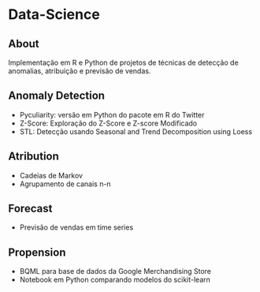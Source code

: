 # Data-Science

## About
  Implementação em R e Python de projetos de técnicas de detecção de anomalias, atribuição e previsão de vendas.
  
## Anomaly Detection

- Pyculiarity: versão em Python do pacote em R do Twitter
- Z-Score: Exploração do Z-Score e Z-score Modificado
- STL: Detecção usando Seasonal and Trend Decomposition using Loess

## Atribution
- Cadeias de Markov
- Agrupamento de canais n-n

## Forecast
- Previsão de vendas em time series

## Propension
- BQML para base de dados da Google Merchandising Store
- Notebook em Python comparando modelos do scikit-learn
